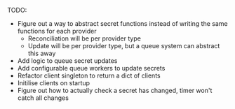 TODO:

- Figure out a way to abstract secret functions instead of writing the same functions for each provider
  - Reconciliation will be per provider type
  - Update will be per provider type, but a queue system can abstract this away
- Add logic to queue secret updates
- Add configurable queue workers to update secrets
- Refactor client singleton to return a dict of clients
- Initilise clients on startup
- Figure out how to actually check a secret has changed, timer won't catch all changes
